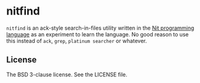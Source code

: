 # nitfind

`nitfind` is an ack-style search-in-files utility written in the [Nit programming language][nit] as an experiment to learn the language. No good reason to use this instead of `ack`, `grep`, `platinum searcher` or whatever.

## License

The BSD 3-clause license. See the LICENSE file.

[nit]: http://nitlanguage.org/

